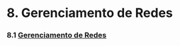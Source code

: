 # 8. Gerenciamento de Redes

### 8.1 [Gerenciamento de Redes](https://github.com/miguel7penteado/redes/blob/master/BCOP/8_Gerenciamento_Redes/01_Gerenciamento_Redes.pdf)


